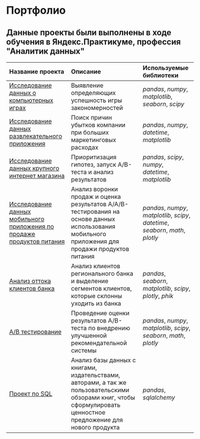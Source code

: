 # Портфолио

## Данные проекты были выполнены в ходе обучения в Яндекс.Практикуме, профессия "Аналитик данных"
| Название проекта              | Описание           | Используемые библиотеки                     |
| :-------------------- | :--------------------- |:---------------------------|
| [Исследование данных о компьютерных играх](https://github.com/katevleyd/Portfolio/blob/main/0_games) | Выявление определяющих успешность игры закономерностей | *pandas*, *numpy*, *matplotlib*, *seaborn*, *scipy*|
| [Исследование данных развлекательного приложения](https://github.com/katevleyd/Portfolio/blob/main/1_business_indicators) | Поиск причин убытков компании при больших маркетинговых расходах | *pandas*, *numpy*, *datetime*, *matplotlib* |
| [Исследование данных крупного интернет магазина](https://github.com/katevleyd/Portfolio/blob/main/2_online_store) | Приоритизация гипотез, запуск A/B-теста и анализ результатов  | *pandas*, *scipy*, *numpy*, *datetime*, *matplotlib* |
| [Исследование данных мобильного приложения по продаже продуктов питания](https://github.com/katevleyd/Portfolio/blob/main/3_mobile_app) | Анализ воронки продаж и оценка результатов A/A/B-тестирования на основе данных использования мобильного приложения для продажи продуктов питания | *pandas*, *numpy*, *matplotlib*, *scipy*, *datetime*, *seaborn*, *math*, *plotly* |
| [Анализ оттока клиентов банка](https://github.com/katevleyd/Portfolio/blob/main/5_bank) | Анализ клиентов регионального банка и выделение сегментов клиентов, которые склонны уходить из банка | *pandas*, *seaborn*, *matplotlib*, *scipy*, *plotly*, *phik* |
| [A/B тестирование](https://github.com/katevleyd/Portfolio/blob/main/6_ab_test) | Проведение оценки результатов A/B-теста по внедрению улучшенной рекомендательной системы | *pandas*, *numpy*, *matplotlib*, *scipy*, *seaborn*, *math*, *plotly* |
| [Проект по SQL](https://github.com/katevleyd/Portfolio/blob/main/7_sql) | Анализ базы данных с книгами, издательствами, авторами, а так же пользовательскими обзорами книг, чтобы сформулировать ценностное предложение для нового продукта | *pandas*, *sqlalchemy* |
